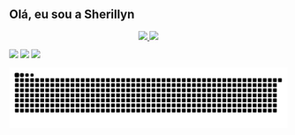## Olá, eu sou a Sherillyn

<div align="center">
  <a href="https://github.com/Sherillyn">
  <img height="180em" src="https://github-readme-stats.vercel.app/api?username=sherillyn&show_icons=true&theme=dracula&include_all_commits=true&count_private=true"/>
  <img height="180em" src="https://github-readme-stats.vercel.app/api/top-langs/?username=sherillyn&layout=compact&langs_count=7&theme=dracula"/>
</div>

<div> 
  
  <a href="https://instagram.com/sher_martins" target="_blank"><img src="https://img.shields.io/badge/-Instagram-%23E4405F?style=for-the-badge&logo=instagram&logoColor=white" target="_blank"></a>
  <a href = "mailto:sherillynmartins@gmail.com"><img src="https://img.shields.io/badge/-Gmail-%23333?style=for-the-badge&logo=gmail&logoColor=white" target="_blank"></a>
  <a href="https://www.linkedin.com/in/sherillyn-martins-lopes-22995198" target="_blank"><img src="https://img.shields.io/badge/-LinkedIn-%230077B5?style=for-the-badge&logo=linkedin&logoColor=white" target="_blank"></a> 
 
  ![Snake animation](https://github.com/sherillyn/sherillyn/blob/output/github-contribution-grid-snake.svg)
 
</div>
  
  ##
